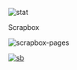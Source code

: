 

![stat](https://github-readme-stats.vercel.app/api?username=suto3&show_icons=true)

Scrapbox

![scrapbox-pages](https://img.shields.io/badge/dynamic/json.svg?labelColor=e0e0e0&color=a0a0a0&style=for-the-badge&label=🌱suto3&suffix=+頁&query=$.count&url=https://scrapbox.io/api/pages/suto3#.svg)

[![sb](https://ricapitolare.vercel.app/svg?url=https://scrapbox.io/suto3#.svg)](https://scrapbox.io/suto3)

<!--
### Hi there 👋
**suto3/suto3** is a ✨ _special_ ✨ repository because its `README.md` (this file) appears on your GitHub profile.

Here are some ideas to get you started:

- 🔭 I’m currently working on ...
- 🌱 I’m currently learning ...
- 👯 I’m looking to collaborate on ...
- 🤔 I’m looking for help with ...
- 💬 Ask me about ...
- 📫 How to reach me: ...
- 😄 Pronouns: ...
- ⚡ Fun fact: ...
-->
